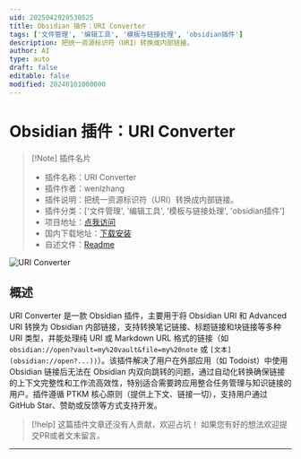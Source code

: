 ```yaml
---
uid: 2025042920530525
title: Obsidian 插件：URI Converter
tags: ['文件管理', '编辑工具', '模板与链接处理', 'obsidian插件']
description: 把统一资源标识符（URI）转换成内部链接。
author: AI
type: auto
draft: false
editable: false
modified: 20240101000000
---
```


# Obsidian 插件：URI Converter

> [!Note] 插件名片
> - 插件名称：URI Converter
> - 插件作者：wenlzhang
> - 插件说明：把统一资源标识符（URI）转换成内部链接。
> - 插件分类：['文件管理', '编辑工具', '模板与链接处理', 'obsidian插件']
> - 项目地址：[点我访问](https://github.com/wenlzhang/obsidian-uri-converter)
> - 国内下载地址：[下载安装](https://pkmer.cn/products/plugin/pluginMarket/?uri-converter)
> - 自述文件：[Readme](https://ghproxy.net/https://raw.githubusercontent.com/wenlzhang/obsidian-uri-converter/main/README.md)

![URI Converter](https://cdn.pkmer.cn/covers/uri-converter_2_0.gif!pkmer)

## 概述

URI Converter 是一款 Obsidian 插件，主要用于将 Obsidian URI 和 Advanced URI 转换为 Obsidian 内部链接，支持转换笔记链接、标题链接和块链接等多种 URI 类型，并能处理纯 URI 或 Markdown URL 格式的链接（如 `obsidian://open?vault=my%20vault&file=my%20note` 或 `[文本](obsidian://open?...))`）。该插件解决了用户在外部应用（如 Todoist）中使用 Obsidian 链接后无法在 Obsidian 内双向跳转的问题，通过自动化转换确保链接的上下文完整性和工作流高效性，特别适合需要跨应用整合任务管理与知识链接的用户。插件遵循 PTKM 核心原则（提供上下文、链接一切），支持用户通过 GitHub Star、赞助或反馈等方式支持开发。


> [!help] 
> 这篇插件文章还没有人贡献，欢迎占坑！
> 如果您有好的想法欢迎提交PR或者文末留言。
> 

---



